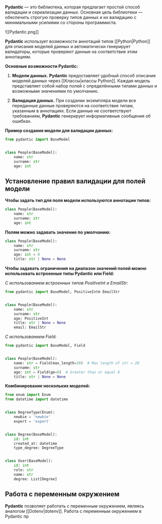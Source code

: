 **Pydantic** — это библиотека, которая предлагает простой способ валидации и сериализации данных. Основная цель библиотеки — обеспечить строгую проверку типов данных и их валидацию с минимальными усилиями со стороны программиста.

![[Pydantic.png]]

**Pydantic** использует возможности аннотаций типов [[Python|Python]] для описания моделей данных и автоматически генерирует валидаторы, которые проверяют данные на соответствие этим аннотациям.

**Основные возможности Pydantic:**

1. **Модели данных.** **Pydantic** предоставляет удобный способ описания моделей данных через [[Классы|классы Python]]. Каждая модель представляет собой набор полей с определёнными типами данных и возможными значениями по умолчанию.
    
2. **Валидация данных.** При создании экземпляра модели все переданные данные проверяются на соответствие типам, указанным в аннотациях. Если данные не соответствуют требованиям, **Pydantic** генерирует информативные сообщения об ошибках.

**Пример создания модели для валидации данных:**

```Python
from pydantic import BaseModel


class People(BaseModel):
	name: str
	surname: str
	age: int
```

## Установление правил валидации для полей модели

**Чтобы задать тип для поля модели используются аннотации типов:**

```Python
class People(BaseModel):
	name: str
	surname: str
	age: int
```

**Полям можно задавать значение по умолчанию:**

```Python
class People(BaseModel):
	name: str
	surname: str
	age: int = 0
	title: str | None = None
```

**Чтобы задавать ограничения на диапазон значений полей можно использовать встроенные типы Pydantic или Field:**

*С использованием встроенных типов PositiveInt и EmailStr:*

```Python
from pydantic import BaseModel, PositiveIntm EmailStr


class People(BaseModel):
	name: str
	surname: str
	age: PositiveInt
	title: str | None = None
	email: EmailStr
```

*С использованием Field:*

```Python
from pydantic import BaseModel, Field


class People(BaseModel):
	name: str = Field(max_length=20)  # Max length of str = 20
	surname: str
	age: int = Field(ge=0)  # Greater than or equal 0
	title: str | None = None
```

**Комбинирование нескольких моделей:**

```Python
from enum import Enum
from datetime import datetime


class DegreeType(Enum):
	newbie = 'newbie'
	expert = 'expert'


class Degree(BaseModel):
	id: int
	created_at: datetime
	type_degree: DegreeType


class User(BaseModel):
	id: int
	role: str
	name: str
	degree: List[Degree]
```

## Работа с переменным окружением

**Pydantic** позволяет работать с переменным окружением, являясь аналогом [[Dotenv|dotenv]]. Работа с переменным окружением в Pydantic пр